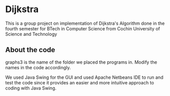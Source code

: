 # Dijkstra
This is a group project on implementation of Dijkstra's Algorithm done in the fourth semester for BTech in Computer Science from Cochin University of Science and Technology

## About the code 
graphs3 is the name of the folder we placed the programs in. Modify the names in the code accordingly.

We used Java Swing for the GUI and used Apache Netbeans IDE to run and test the code since it provides an easier and more intuitive approach to coding with Java Swing.
